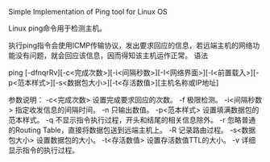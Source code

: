 Simple Implementation of Ping tool for Linux OS

Linux ping命令用于检测主机。

执行ping指令会使用ICMP传输协议，发出要求回应的信息，若远端主机的网络功能没有问题，就会回应该信息，因而得知该主机运作正常。
语法

ping [-dfnqrRv][-c<完成次数>][-i<间隔秒数>][-I<网络界面>][-l<前置载入>][-p<范本样式>][-s<数据包大小>][-t<存活数值>][主机名称或IP地址]

参数说明：
    -c<完成次数> 设置完成要求回应的次数。
    -f 极限检测。
    -i<间隔秒数> 指定收发信息的间隔时间。
    -n 只输出数值。
    -p<范本样式> 设置填满数据包的范本样式。
    -q 不显示指令执行过程，开头和结尾的相关信息除外。
    -r 忽略普通的Routing Table，直接将数据包送到远端主机上。
    -R 记录路由过程。
    -s<数据包大小> 设置数据包的大小。
    -t<存活数值> 设置存活数值TTL的大小。
    -v 详细显示指令的执行过程。
